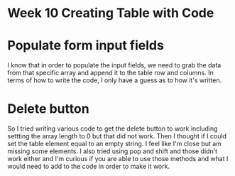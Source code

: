 # Week 10 Creating Table with Code

# Populate form input fields 

I know that in order to populate the input fields, we need to grab the data from that specific array and append it to the table row and columns. In terms of how to write the code, I only have a guess as to how it's written. 

# Delete button

So I tried writing various code to get the delete button to work including settting the array length to 0 but that did not work. Then I thought if I could set the table element equal to an empty string. I feel like I'm close but am missing some elements. I also tried using pop and shift and those didn't work either and I'm curious if you are able to use those methods and what I would need to add to the code in order to make it work. 
